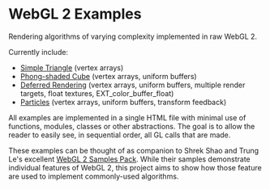 WebGL 2 Examples
================

Rendering algorithms of varying complexity implemented in raw WebGL 2.

Currently include:
- [Simple Triangle](https://tsherif.github.io/webgl2examples/triangle.html) (vertex arrays)
- [Phong-shaded Cube](https://tsherif.github.io/webgl2examples/cube.html) (vertex arrays, uniform buffers)
- [Deferred Rendering](https://tsherif.github.io/webgl2examples/deferred.html) (vertex arrays, uniform buffers, multiple render targets, float textures, EXT_color_buffer_float)
- [Particles](https://tsherif.github.io/webgl2examples/particles.html) (vertex arrays, uniform buffers, transform feedback)

All examples are implemented in a single HTML file with minimal use of functions, modules, classes or other abstractions. The goal is to allow the reader to easily see, in sequential order, all GL calls that are made.

These examples can be thought of as companion to Shrek Shao and Trung Le's excellent [WebGL 2 Samples Pack](http://webglsamples.org/WebGL2Samples/). While their samples demonstrate individual features of WebGL 2, this project aims to show how those feature are used to implement commonly-used algorithms.
